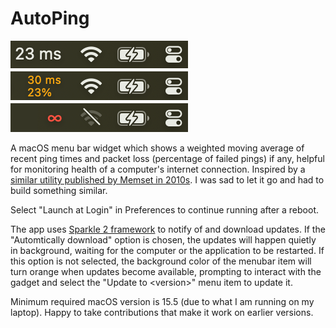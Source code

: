 # AutoPing

[![states](assets/states.png)](https://github.com/alexkhesin/AutoPing/releases)

A macOS menu bar widget which shows a weighted moving average of recent ping times and
packet loss (percentage of failed pings) if any, helpful for monitoring health of a
computer's internet connection. Inspired by a
[similar utility published by Memset in 2010s](https://web.archive.org/web/20160410212547/https://itunes.apple.com/gb/app/autoping/id632347870?mt=12).
I was sad to let it go and had to build something similar.

Select "Launch at Login" in Preferences to continue running after a reboot.

The app uses [Sparkle 2 framework](https://sparkle-project.org/) to notify of and download updates.
If the "Automtically download" option is chosen, the updates will happen quietly in background,
waiting for the computer or the application to be restarted. If this option is not selected,
the background color of the menubar item will turn orange when updates become available, prompting
to interact with the gadget and select the "Update to \<version\>" menu item to update it.

Minimum required macOS version is 15.5 (due to what I am running on my laptop).
Happy to take contributions that make it work on earlier versions.
